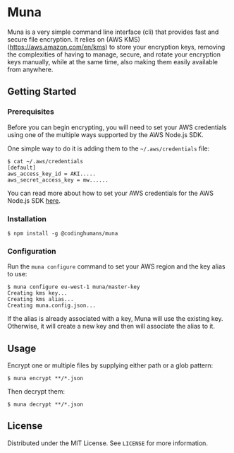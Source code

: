 
# Muna

Muna is a very simple command line interface (cli) that provides fast and secure file encryption. It relies on (AWS KMS)(https://aws.amazon.com/en/kms) to store your encryption keys, removing the complexities of having to manage, secure, and rotate your encryption keys manually, while at the same time, also making them easily available from anywhere.

## Getting Started

### Prerequisites

Before you can begin encrypting, you will need to set your AWS credentials using one of the multiple ways supported by the AWS Node.js SDK.

One simple way to do it is adding them to the `~/.aws/credentials` file:

```
$ cat ~/.aws/credentials
[default]
aws_access_key_id = AKI.....
aws_secret_access_key = mw......
```

You can read more about how to set your AWS credentials for the AWS Node.js SDK [here](https://docs.aws.amazon.com/sdk-for-javascript/v2/developer-guide/setting-credentials-node.html).

### Installation

```
$ npm install -g @codinghumans/muna
```

### Configuration

Run the `muna configure` command to set your AWS region and the key alias to use:

```
$ muna configure eu-west-1 muna/master-key
Creating kms key...
Creating kms alias...
Creating muna.config.json...
```
If the alias is already associated with a key, Muna will use the existing key. Otherwise, it will create a new key and then will associate the alias to it.

## Usage

Encrypt one or multiple files by supplying either path or a glob pattern:

```
$ muna encrypt **/*.json
```

Then decrypt them:

```
$ muna decrypt **/*.json
```

## License

Distributed under the MIT License. See `LICENSE` for more information.







